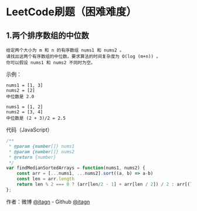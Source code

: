 ﻿# LeetCode刷题（困难难度）
## 1.两个排序数组的中位数

    给定两个大小为 m 和 n 的有序数组 nums1 和 nums2 。
    请找出这两个有序数组的中位数。要求算法的时间复杂度为 O(log (m+n)) 。
    你可以假设 nums1 和 nums2 不同时为空。
    
示例：

    nums1 = [1, 3]
    nums2 = [2]
    中位数是 2.0
    
    nums1 = [1, 2]
    nums2 = [3, 4]
    中位数是 (2 + 3)/2 = 2.5

代码（JavaScript）
```javascript
/**
 * @param {number[]} nums1
 * @param {number[]} nums2
 * @return {number}
 */
var findMedianSortedArrays = function(nums1, nums2) {
    const arr = [...nums1, ...nums2].sort((a, b) => a-b)
    const len = arr.length
    return len % 2 === 0 ? (arr[len/2 - 1] + arr[len / 2]) / 2 : arr[(len-1) / 2] 
};
```

作者：微博 [@itagn][1] - Github [@itagn][2]

[1]: https://weibo.com/p/1005053782707172
[2]: https://github.com/itagn
